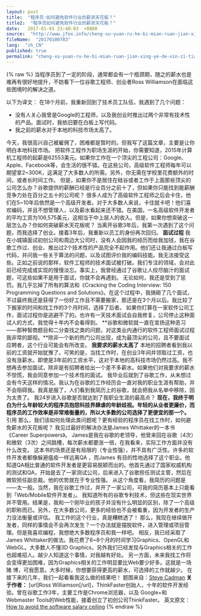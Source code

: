 ```yaml
---
layout: post
title:  "程序员:如何避免软件行业的薪资天花板？"
title2:  "程序员如何避免软件行业的薪资天花板？"
date:   2017-01-01 23:48:03  +0800
source:  "http://www.jfox.info/cheng-xu-yuan-ru-he-bi-mian-ruan-jian-xing-ye-de-xin-zi-tian-hua-ban.html"
fileName:  "20170100783"
lang:  "zh_CN"
published: true
permalink: "cheng-xu-yuan-ru-he-bi-mian-ruan-jian-xing-ye-de-xin-zi-tian-hua-ban.html"
---
```

{% raw %}
当程序员到了一定的阶段，通常都会有一个瓶颈期，随之的薪水也是难再有很好地提升，不妨看下一位谷歌工程师、创业者Ross Williamson在面临这些困境时的解决之道。

以下为译文： 
在18个月前，我重新回到了技术员工队伍，我遇到了几个问题：

- 没有人关心我曾是Google的工程师，以及我创业时推出过两个非常有技术性的产品。面试时，我依旧要在白板上写代码。
- 我之前的薪水对于本地的科技市场太高了。

今天，我很高兴自己被雇佣了，困难都是暂时的。但我写了这篇文章，主要是让你明白本地科技市场。 
把软件工程作为职场生涯的开始，你需要知道，2015年计算机工程师的起薪是62553美元。如果你工作在一个顶尖的工程公司：Google、Apple、Facebook等，会生活的很不错。在这些公司，高级软件工程师每年可以期望拿2~300K，这满足了大多数人的所需。另外，你无需在学校里花费额外的时间，或者长时间工作。 
但是，如果你不是居住在硅谷或者工作于上面那些顶尖的公司怎么办？谷歌提供的薪酬已经是行业百分之前十了，但如果你只能找到能薪酬竞争力处在百分之五十的公司呢？ 
很多人成为了高级软件工程师之后会卡住，他们在5~10年后依然是一个高级开发者。对于大多数人来说，卡住就卡吧！他们喜欢编码，并且不想管理人，以及薪水看起来还不错。在美国，一名高级软件开发者的平均工资为106,575美元，这相当于中上层人的收入。但是，如果你想突破这一层怎么办？你如何突破薪水天花板呢？ 
当离开谷歌3年后，我第一次遇到了这个问题，而我选择了创业。接着3年后，我重新以员工的身份再次回归。 
**面试过程**
我在小城镇面试初创公司和周边大公司时，没有人会因我的经历而给我加钱，我在谷歌工作过、创业、推出过2个技术性的产品完全不起作用。他们还让我通过白板写代码，并问我一些关于算法的问题，以及试图评价我的编码技能。我无法接受这些。正如之前说的那样，软件工程师的技术面试被打破。我们专注的领域，会对此前已经完成或实现的慢慢淡忘。事实上，我曾经通过了谷歌让人绞尽脑汁的面试题，可这些如果不是用于面试，你就不会再遇到。 
无论如何，我还是受到了惩罚。我几乎忘掉了所有的算法和《Cracking the Coding Interview: 150 Programming Questions and Solutions》。在这个过程中，我搞砸了几个面试，不过最终我还是获得了一份好工作且不需要搬家，那还是在3个月以后。我比较了下搬家的时间和找工作的3个月时间，选择了后者。 
如果你打算在一家软件公司工作，面试过程你是逃避不了的。也许有一天技术面试会自我修复，公司停止这种面试人的方式，我觉得十年内不会看得到。 
**谷歌和微软就一直在宣扬这种恶习——那种智商题目和二分查找之类的问题，对这类业内通行的软件工程师面试过程我非常的鄙视。**除非一个新的热门公司出现，成为最顶尖的公司，且不要面试应聘者，这个行业可能会有所改变。 
**我要求的薪水太高了**
本地的招聘者看到我以前的工资就开始犹豫了。可笑的是，当找工作时，在创业3年间并领取过工资，也没有涨薪水。即使是3年前的工资水平，这对于本地的高科技市场仍然过高。我不想再去参加面试，除非是有招聘者给出一个差不多薪水。如果他们对我要求的薪水不惊慌，我会同意参加一个技术性的面试。 
我毕业后就到了谷歌工作，从未想过会有今天这样的情况。我认为在谷歌的工作经历会一直对我的职业生涯有帮助，并不会阻碍我。我真是服了，人们看到我简历上的谷歌，就会把我从名单中移除，因为太贵了。 
我24岁进入谷歌是否就达到了我职业生涯的最高点？ 
**现在，我终于明白为什么年龄较大的程序员抱怨科技界肆虐的年龄歧视。年轻的从业者更廉价，而程序员的工作效率是非常难衡量的，所以大多数的公司选择了更便宜的那一个。**
引用 那么，我们该如何处理此类问题呢？更有经验的程序员在找工作时，如何避免薪水的天花板呢？ 
我见过最好的解决办法是James Whittaker的一本书《Career Superpowers》。 
James是我在谷歌的老领导，他曾来回在谷歌（4次）和微软（3次）之间跳槽，每次薪水都要涨一倍，在我看来，实际工作方面并没有什么改变。 
这本书的场景还是有局限的（专业性强），并不具有广泛性。许多的软件开发者都像躲避瘟疫一样远离QA ，而James 有目的性地选择了这个职业。他知道QA相比普通的软件开发者是更容易脱颖而出的。他首先通过了国家权威机构的测试和QA，开始是去了一家测试公司，后来进入了谷歌担任测试主管，然后在微软担任副总裁。他的优势就在于专业性强。 
从这个角度看，我简历的问题是——太一般。当然，我在谷歌工作过，并开了一家公司，可我的简历基本上只能看到「Web/Mobile软件开发者」。 
我知道所有的谷歌专利技术，但这些在现实世界并不管用。结果是，我和一个刚毕业的孩子并没有什么明显的区别，除了一个高级的职称而已。另外，在大多数公司，更多的经验也不会被看重，因为开发者的生产力没法衡量或评估。 
我工作的这个行业，真是糟糕透了！ 
那么，我现在继续做开发者，同样的事情会不会再次发生？一个办法就是摆脱软件，进入管理或项目管理。但是我喜欢编程，我想绝大多数程序员和我一样吧。 
相反，我已经采取了James Whittaker的做法。我花费了6~8个月的时间学习Graphics、OpenGL和WebGL。大多数人不懂3D Graphics，另外我们已经发现与Graphics相关的工作也超难招人。越少人知道这个事情，对我越有好处。 
另一方面，未来我找工作将会变得更加困难，因为Graphics相关的工作明显要比Web要少好多。这就是一场赌 博，可我愿意。大多时候，你想要获得更高的薪水，可选择的工作就越少。 
在接下来的几年，我们一起看看我这么做的结果吧！ 
题图来自：[Steve Cadman](/url.php?_src=&amp;isencode=1&amp;content=dGltZT0xNDM2NDIyOTIzNjI3JnVybD1odHRwcyUzQSUyRiUyRnd3dy5mbGlja3IuY29tJTJGcGhvdG9zJTJGc3RldmVjYWRtYW4lMkY=)
**关于作者：**
[url]Ross Williamson[/url]，ThinkFaster创始人，十年的软件开发经验。曾在谷歌工作3年，主要工作是Chrome浏览器，以及 Google+和Webmaster Tools的Web性能，接着创立了初创公司ThinkFaster。 
英文原文：[How to avoid the software salary ceiling](/url.php?_src=&amp;isencode=1&amp;content=dGltZT0xNDM2NDIyOTIzNjI3JnVybD1odHRwJTNBJTJGJTJGdGhpbmtmYXN0ZXIuY28lMkYyMDE1JTJGMDclMkZob3ctdG8tYXZvaWQtdGhlLXNvZnR3YXJlLXNhbGFyeS1jZWlsaW5n)
{% endraw %}

